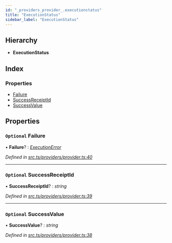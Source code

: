 ```yaml
---
id: "_providers_provider_.executionstatus"
title: "ExecutionStatus"
sidebar_label: "ExecutionStatus"
---
```


## Hierarchy

* **ExecutionStatus**

## Index

### Properties

* [Failure](_providers_provider_.executionstatus.md#optional-failure)
* [SuccessReceiptId](_providers_provider_.executionstatus.md#optional-successreceiptid)
* [SuccessValue](_providers_provider_.executionstatus.md#optional-successvalue)

## Properties

### `Optional` Failure

• **Failure**? : *[ExecutionError](_providers_provider_.executionerror.md)*

*Defined in [src.ts/providers/provider.ts:40](https://github.com/nearprotocol/nearlib/blob/d578981/src.ts/providers/provider.ts#L40)*

___

### `Optional` SuccessReceiptId

• **SuccessReceiptId**? : *string*

*Defined in [src.ts/providers/provider.ts:39](https://github.com/nearprotocol/nearlib/blob/d578981/src.ts/providers/provider.ts#L39)*

___

### `Optional` SuccessValue

• **SuccessValue**? : *string*

*Defined in [src.ts/providers/provider.ts:38](https://github.com/nearprotocol/nearlib/blob/d578981/src.ts/providers/provider.ts#L38)*
